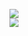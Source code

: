 [![](https://img.shields.io/badge/Made%20With-Github%20Spray-lightgrey.svg?style=for-the-badge&logo=github)](https://github.com/Annihil/github-spray#19078)  
[![](https://i.imgur.com/2DrTn0Z.gif)](https://github.com/Annihil/github-spray)